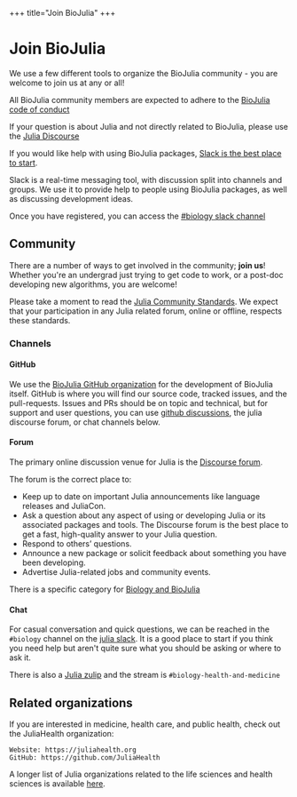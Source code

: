 +++
title="Join BioJulia"
+++

# Join BioJulia

We use a few different tools to organize the BioJulia community - you are welcome to join us at any or all!

<!-- TODO Add tools -->

All BioJulia community members are expected to adhere to the [BioJulia code of conduct](https://github.com/BioJulia/Contributing/blob/master/CODE_OF_CONDUCT.md)

If your question is about Julia and not directly related to BioJulia, please use the [Julia Discourse](https://discourse.julialang.org/)

If you would like help with using BioJulia packages, [Slack is the best place to start](https://join.slack.com/t/julialang/shared_invite/zt-211383owl-3cH2CJ40iGixX9E1KoPS6A).

Slack is a real-time messaging tool, with discussion split into channels and groups.
We use it to provide help to people using BioJulia packages, as well as discussing development ideas.

Once you have registered, you can access the [#biology slack channel](https://join.slack.com/t/julialang/shared_invite/zt-211383owl-3cH2CJ40iGixX9E1KoPS6A)

## Community

There are a number of ways to get involved in the community; **join us**!
Whether you're an undergrad just trying to get code to work,
or a post-doc developing new algorithms, you are welcome!

Please take a moment to read the [Julia Community Standards](https://julialang.org/community/standards/).
We expect that your participation in any Julia related forum, online or offline, respects these standards.

### Channels

#### GitHub

We use the [BioJulia GitHub organization](https://github.com/BioJulia) for the development of BioJulia itself.
GitHub is where you will find our source code, tracked issues, and the pull-requests.
Issues and PRs should be on topic and technical,
but for support and user questions,
you can use [github discussions](https://github.com/orgs/BioJulia/discussions),
the julia discourse forum, or chat channels below.

#### Forum

The primary online discussion venue for Julia is the [Discourse forum](https://discourse.julialang.org/).

The forum is the correct place to:

- Keep up to date on important Julia announcements like language releases and JuliaCon.
- Ask a question about any aspect of using or developing Julia or its associated packages and tools.
  The Discourse forum is the best place to get a fast, high-quality answer to your Julia question.
- Respond to others’ questions.
- Announce a new package or solicit feedback about something you have been developing.
- Advertise Julia-related jobs and community events.

There is a specific category for [Biology and BioJulia](https://discourse.julialang.org/c/domain/bio)

#### Chat

For casual conversation and quick questions, we can be reached
in the `#biology` channel on the [julia slack](https://julialang.org/slack/).
It is a good place to start if you think you need help but aren't quite sure what you should be asking or where to ask it.

There is also a [Julia zulip](https://julialang.zulipchat.com/) and the stream is `#biology-health-and-medicine`

## Related organizations

If you are interested in medicine, health care, and public health, check out the JuliaHealth organization:

    Website: https://juliahealth.org
    GitHub: https://github.com/JuliaHealth

A longer list of Julia organizations related to the life sciences and health sciences is available [here](https://juliahealth.org/related-organizations/).
